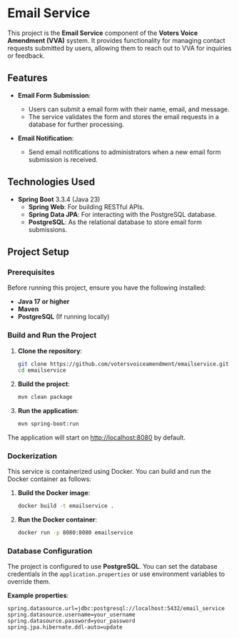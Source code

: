 # Email Service

This project is the **Email Service** component of the **Voters Voice Amendment (VVA)** system. It provides functionality for managing contact requests submitted by users, allowing them to reach out to VVA for inquiries or feedback.

## Features

- **Email Form Submission**:
    - Users can submit a email form with their name, email, and message.
    - The service validates the form and stores the email requests in a database for further processing.

- **Email Notification**:
    - Send email notifications to administrators when a new email form submission is received.

## Technologies Used

- **Spring Boot** 3.3.4 (Java 23)
    - **Spring Web**: For building RESTful APIs.
    - **Spring Data JPA**: For interacting with the PostgreSQL database.
    - **PostgreSQL**: As the relational database to store email form submissions.

## Project Setup

### Prerequisites

Before running this project, ensure you have the following installed:

- **Java 17 or higher**
- **Maven**
- **PostgreSQL** (If running locally)

### Build and Run the Project

1. **Clone the repository**:
    ```bash
    git clone https://github.com/votersvoiceamendment/emailservice.git
    cd emailservice
    ```

2. **Build the project**:
    ```bash
    mvn clean package
    ```

3. **Run the application**:
    ```bash
    mvn spring-boot:run
    ```

The application will start on [http://localhost:8080](http://localhost:8080) by default.

### Dockerization

This service is containerized using Docker. You can build and run the Docker container as follows:

1. **Build the Docker image**:
    ```bash
    docker build -t emailservice .
    ```

2. **Run the Docker container**:
    ```bash
    docker run -p 8080:8080 emailservice
    ```

### Database Configuration

The project is configured to use **PostgreSQL**. You can set the database credentials in the `application.properties` or use environment variables to override them.

**Example properties**:
```properties
spring.datasource.url=jdbc:postgresql://localhost:5432/email_service
spring.datasource.username=your_username
spring.datasource.password=your_password
spring.jpa.hibernate.ddl-auto=update
